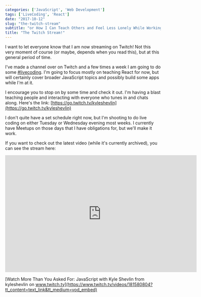 ```yaml
---
categories: ['JavaScript', 'Web Development']
tags: ['LiveCoding', 'React']
date: "2017-10-12"
slug: "the-twitch-stream"
subtitle: "or How I Can Teach Others and Feel Less Lonely While Working on Side Projects"
title: "The Twitch Stream!"
---
```


I want to let everyone know that I am now streaming on Twitch! Not this very moment of course (or maybe, depends when you read this), but at this general period of time.

I've made a channel over on Twitch and a few times a week I am going to do some [#livecoding](https://twitter.com/hashtag/livecoding?src=hash). I'm going to focus mostly on teaching React for now, but will certainly cover broader JavaScript topics and possibly build some apps while I'm at it.

I encourage you to stop on by some time and check it out. I'm having a blast teaching people and interacting with everyone who tunes in and chats along. Here's the link: [https://go.twitch.tv/kyleshevlin](https://go.twitch.tv/kyleshevlin)

I don't quite have a set schedule right now, but I'm shooting to do live coding on either Tuesday or Wednesday evening most weeks. I currently have Meetups on those days that I have obligations for, but we'll make it work.

If you want to check out the latest video (while it's currently archived), you can see the stream here:

<iframe src="https://player.twitch.tv/?autoplay=false&amp;video=v181580804" frameborder="0" allowfullscreen="true" scrolling="no" height="378" width="620"></iframe>

[Watch More Than You Asked For: JavaScript with Kyle Shevlin from kyleshevlin on www.twitch.tv](https://www.twitch.tv/videos/181580804?tt_content=text_link&tt_medium=vod_embed)
